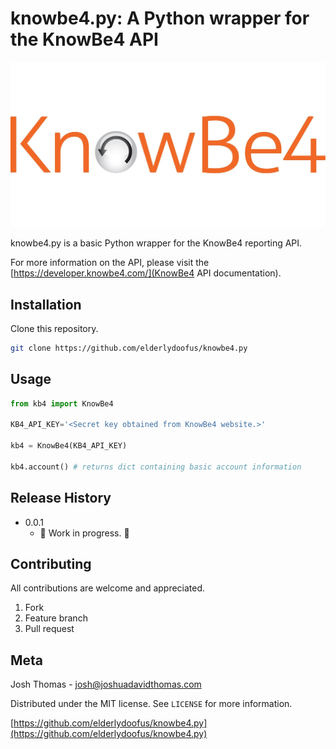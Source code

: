 # knowbe4.py: A Python wrapper for the KnowBe4 API

![KnowBe4](knowbe4.jpg)

knowbe4.py is a basic Python wrapper for the KnowBe4 reporting API. 

For more information on the API, please visit the [https://developer.knowbe4.com/](KnowBe4 API documentation).

## Installation

Clone this repository.

```bash
git clone https://github.com/elderlydoofus/knowbe4.py
```

## Usage

```python
from kb4 import KnowBe4

KB4_API_KEY='<Secret key obtained from KnowBe4 website.>'

kb4 = KnowBe4(KB4_API_KEY)

kb4.account() # returns dict containing basic account information
```

## Release History

- 0.0.1
  - 🚨 Work in progress. 🚨

## Contributing

All contributions are welcome and appreciated.

1. Fork
2. Feature branch
3. Pull request

## Meta

Josh Thomas - josh@joshuadavidthomas.com

Distributed under the MIT license. See `LICENSE` for more information.

[https://github.com/elderlydoofus/knowbe4.py](https://github.com/elderlydoofus/knowbe4.py)
